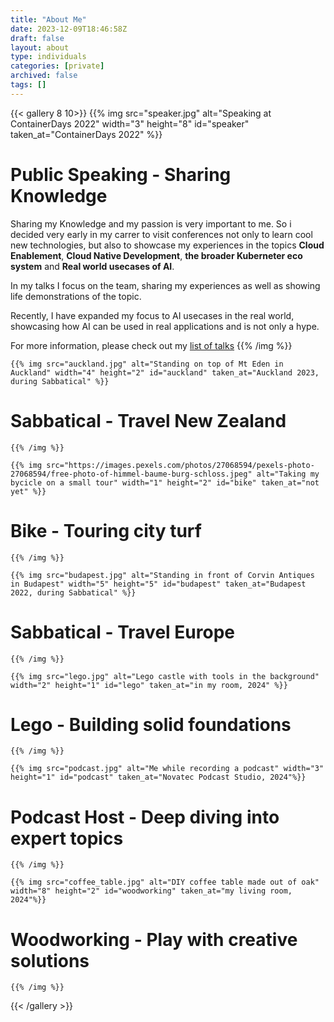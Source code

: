 ```yaml
---
title: "About Me"
date: 2023-12-09T18:46:58Z
draft: false
layout: about
type: individuals
categories: [private]
archived: false
tags: []
---
```

{{< gallery 8 10>}}
    {{% img src="speaker.jpg" alt="Speaking at ContainerDays 2022" width="3" height="8" id="speaker" taken_at="ContainerDays 2022" %}}
# Public Speaking - Sharing Knowledge

Sharing my Knowledge and my passion is very important to me. So i decided very early in my carrer to visit conferences not only to learn cool new technologies, but also to showcase my experiences in the topics **Cloud Enablement**, **Cloud Native Development**, **the broader Kuberneter eco system** and **Real world usecases of AI**. 

In my talks I focus on the team, sharing my experiences as well as showing life demonstrations of the topic. 

Recently, I have expanded my focus to AI usecases in the real world, showcasing how AI can be used in real applications and is not only a hype.

For more information, please check out my [list of talks](/talks)
    {{% /img %}}

    {{% img src="auckland.jpg" alt="Standing on top of Mt Eden in Auckland" width="4" height="2" id="auckland" taken_at="Auckland 2023, during Sabbatical" %}}
# Sabbatical - Travel New Zealand
    {{% /img %}}

    {{% img src="https://images.pexels.com/photos/27068594/pexels-photo-27068594/free-photo-of-himmel-baume-burg-schloss.jpeg" alt="Taking my bycicle on a small tour" width="1" height="2" id="bike" taken_at="not yet" %}}
# Bike - Touring city turf 
    {{% /img %}}

    {{% img src="budapest.jpg" alt="Standing in front of Corvin Antiques in Budapest" width="5" height="5" id="budapest" taken_at="Budapest 2022, during Sabbatical" %}}
# Sabbatical - Travel Europe
    {{% /img %}}

    {{% img src="lego.jpg" alt="Lego castle with tools in the background" width="2" height="1" id="lego" taken_at="in my room, 2024" %}}
# Lego - Building solid foundations
    {{% /img %}}

    {{% img src="podcast.jpg" alt="Me while recording a podcast" width="3" height="1" id="podcast" taken_at="Novatec Podcast Studio, 2024"%}}
# Podcast Host - Deep diving into expert topics
    {{% /img %}}
    
    {{% img src="coffee_table.jpg" alt="DIY coffee table made out of oak" width="8" height="2" id="woodworking" taken_at="my living room, 2024"%}}
# Woodworking - Play with creative solutions
    {{% /img %}}
    
{{< /gallery >}}